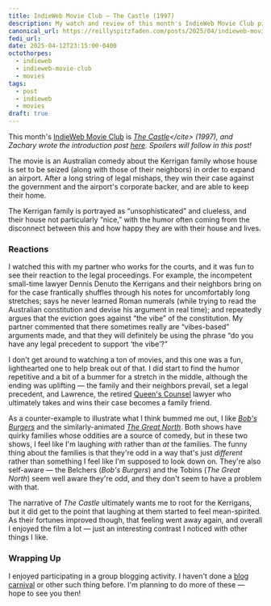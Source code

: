 ```yaml
---
title: IndieWeb Movie Club — The Castle (1997)
description: My watch and review of this month's IndieWeb Movie Club pick — it's nice to participate in a group blogging activity!
canonical_url: https://reillyspitzfaden.com/posts/2025/04/indieweb-movie-club-the-castle-1997/
fedi_url:
date: 2025-04-12T23:15:00-0400
octothorpes:
  - indieweb
  - indieweb-movie-club
  - movies
tags:
  - post
  - indieweb
  - movies
draft: true
---
```

This month's [IndieWeb Movie Club](https://indieweb.org/IndieWeb_Movie_Club) is <cite>[The Castle](https://en.wikipedia.org/wiki/The_Castle_(1997_Australian_film))</cite> (1997), and Zachary wrote the introduction post [here](https://zacharykai.net/notes/iwmapr25). Spoilers will follow in this post!

The movie is an Australian comedy about the Kerrigan family whose house is set to be seized (along with those of their neighbors) in order to expand an airport. After a long string of legal mishaps, they win their case against the government and the airport's corporate backer, and are able to keep their home.

The Kerrigan family is portrayed as “unsophisticated” and clueless, and their house not particularly “nice,” with the humor often coming from the disconnect between this and how happy they are with their house and lives.

### Reactions

I watched this with my partner who works for the courts, and it was fun to see their reaction to the legal proceedings. For example, the incompetent small-time lawyer Dennis Denuto the Kerrigans and their neighbors bring on for the case frantically shuffles through his notes for uncomfortably long stretches; says he never learned Roman numerals (while trying to read the Australian constitution and devise his argument in real time); and repeatedly argues that the eviction goes against “the vibe” of the constitution. My partner commented that there sometimes really are “vibes-based” arguments made, and that they will definitely be using the phrase “do you have any legal precedent to support ‘the vibe’?”

I don't get around to watching a ton of movies, and this one was a fun, lighthearted one to help break out of that. I did start to find the humor repetitive and a bit of a bummer for a stretch in the middle, although the ending was uplifting — the family and their neighbors prevail, set a legal precedent, and Lawrence, the retired [Queen's Counsel](https://en.wikipedia.org/wiki/Queen%27s_Counsel) lawyer who ultimately takes and wins their case becomes a family friend.

As a counter-example to illustrate what I think bummed me out, I like <cite>[Bob's Burgers](https://en.wikipedia.org/wiki/Bob%27s_Burgers)</cite> and the similarly-animated <cite>[The Great North](https://en.wikipedia.org/wiki/The_Great_North)</cite>. Both shows have quirky families whose oddities are a source of comedy, but in these two shows, I feel like I'm laughing *with* rather than *at* the families. The funny thing about the families is that they're odd in a way that's just *different* rather than something I feel like I'm supposed to look down on. They're also self-aware — the Belchers (<cite>Bob's Burgers</cite>) and the Tobins (<cite>The Great North</cite>) seem well aware they're odd, and they don't seem to have a problem with that.

The narrative of <cite>The Castle</cite> ultimately wants me to root for the Kerrigans, but it did get to the point that laughing at them started to feel mean-spirited. As their fortunes improved though, that feeling went away again, and overall I enjoyed the film a lot — just an interesting contrast I noticed with other things I like.

### Wrapping Up

I enjoyed participating in a group blogging activity. I haven't done a [blog carnival](https://indieweb.org/blog_carnival) or other such thing before. I'm planning to do more of these — hope to see you then!